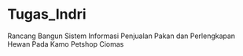 # Tugas_Indri
Rancang Bangun Sistem Informasi Penjualan Pakan dan Perlengkapan Hewan Pada Kamo Petshop Ciomas
